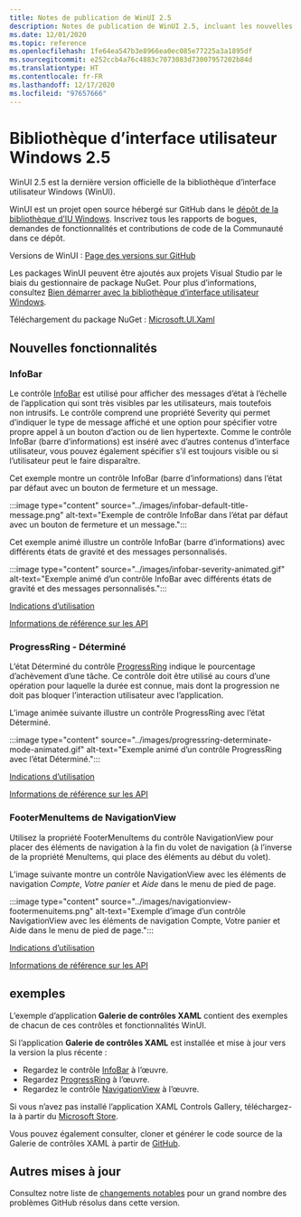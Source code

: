 ```yaml
---
title: Notes de publication de WinUI 2.5
description: Notes de publication de WinUI 2.5, incluant les nouvelles fonctionnalités et les résolutions de bogues.
ms.date: 12/01/2020
ms.topic: reference
ms.openlocfilehash: 1fe64ea547b3e8966ea0ec085e77225a3a1895df
ms.sourcegitcommit: e252ccb4a76c4883c7073083d73007957202b84d
ms.translationtype: HT
ms.contentlocale: fr-FR
ms.lasthandoff: 12/17/2020
ms.locfileid: "97657666"
---
```

# <a name="windows-ui-library-25"></a>Bibliothèque d’interface utilisateur Windows 2.5

WinUI 2.5 est la dernière version officielle de la bibliothèque d’interface utilisateur Windows (WinUI).

WinUI est un projet open source hébergé sur GitHub dans le [dépôt de la bibliothèque d’IU Windows](https://aka.ms/winui). Inscrivez tous les rapports de bogues, demandes de fonctionnalités et contributions de code de la Communauté dans ce dépôt.

Versions de WinUI : [Page des versions sur GitHub](https://github.com/microsoft/microsoft-ui-xaml/releases)

Les packages WinUI peuvent être ajoutés aux projets Visual Studio par le biais du gestionnaire de package NuGet. Pour plus d’informations, consultez [Bien démarrer avec la bibliothèque d’interface utilisateur Windows](../getting-started.md).

Téléchargement du package NuGet : [Microsoft.UI.Xaml](https://www.nuget.org/packages/Microsoft.UI.Xaml)

## <a name="new-features"></a>Nouvelles fonctionnalités

### <a name="infobar"></a>InfoBar

Le contrôle [InfoBar](/windows/uwp/design/controls-and-patterns/infobar) est utilisé pour afficher des messages d’état à l’échelle de l’application qui sont très visibles par les utilisateurs, mais toutefois non intrusifs. Le contrôle comprend une propriété Severity qui permet d’indiquer le type de message affiché et une option pour spécifier votre propre appel à un bouton d’action ou de lien hypertexte. Comme le contrôle InfoBar (barre d’informations) est inséré avec d’autres contenus d’interface utilisateur, vous pouvez également spécifier s’il est toujours visible ou si l’utilisateur peut le faire disparaître.

Cet exemple montre un contrôle InfoBar (barre d’informations) dans l’état par défaut avec un bouton de fermeture et un message.

:::image type="content" source="../images/infobar-default-title-message.png" alt-text="Exemple de contrôle InfoBar dans l’état par défaut avec un bouton de fermeture et un message.":::

Cet exemple animé illustre un contrôle InfoBar (barre d’informations) avec différents états de gravité et des messages personnalisés.

:::image type="content" source="../images/infobar-severity-animated.gif" alt-text="Exemple animé d’un contrôle InfoBar avec différents états de gravité et des messages personnalisés.":::

[Indications d’utilisation](/windows/uwp/design/controls-and-patterns/infobar)

[Informations de référence sur les API](/windows/winui/api/microsoft.ui.xaml.controls.infobar)

### <a name="determinate-progressring"></a>ProgressRing - Déterminé

L’état Déterminé du contrôle [ProgressRing](/windows/uwp/design/controls-and-patterns/progress-controls) indique le pourcentage d’achèvement d’une tâche. Ce contrôle doit être utilisé au cours d’une opération pour laquelle la durée est connue, mais dont la progression ne doit pas bloquer l’interaction utilisateur avec l’application.

L’image animée suivante illustre un contrôle ProgressRing avec l’état Déterminé.

:::image type="content" source="../images/progressring-determinate-mode-animated.gif" alt-text="Exemple animé d’un contrôle ProgressRing avec l’état Déterminé.":::<br>

[Indications d’utilisation](/windows/uwp/design/controls-and-patterns/progress-controls#progress-controls-best-practices)

[Informations de référence sur les API](/windows/winui/api/microsoft.ui.xaml.controls.progressring)


### <a name="navigationview-footermenuitems"></a>FooterMenuItems de NavigationView

Utilisez la propriété FooterMenuItems du contrôle NavigationView pour placer des éléments de navigation à la fin du volet de navigation (à l’inverse de la propriété MenuItems, qui place des éléments au début du volet).

L’image suivante montre un contrôle NavigationView avec les éléments de navigation *Compte*, *Votre panier* et *Aide* dans le menu de pied de page.

:::image type="content" source="../images/navigationview-footermenuitems.png" alt-text="Exemple d’image d’un contrôle NavigationView avec les éléments de navigation Compte, Votre panier et Aide dans le menu de pied de page.":::

[Indications d’utilisation](/windows/uwp/design/controls-and-patterns/navigationview?#footer-menu-items)

[Informations de référence sur les API](/windows/winui/api/microsoft.ui.xaml.controls.navigationview.footermenuitems)

## <a name="samples"></a>exemples

L’exemple d’application **Galerie de contrôles XAML** contient des exemples de chacun de ces contrôles et fonctionnalités WinUI.

Si l’application **Galerie de contrôles XAML** est installée et mise à jour vers la version la plus récente :

- Regardez le contrôle [InfoBar](xamlcontrolsgallery:/item/InfoBar) à l’œuvre.
- Regardez [ProgressRing](xamlcontrolsgallery:/item/ProgressRing) à l’œuvre.
- Regardez le contrôle [NavigationView](xamlcontrolsgallery:/item/NavigationView) à l’œuvre.

Si vous n’avez pas installé l’application XAML Controls Gallery, téléchargez-la à partir du [Microsoft Store](https://aka.ms/xamlgalleryapp).

Vous pouvez également consulter, cloner et générer le code source de la Galerie de contrôles XAML à partir de [GitHub](https://github.com/Microsoft/Xaml-Controls-Gallery).

## <a name="other-updates"></a>Autres mises à jour

Consultez notre liste de [changements notables](https://github.com/microsoft/microsoft-ui-xaml/releases/tag/v2.5.0) pour un grand nombre des problèmes GitHub résolus dans cette version.
